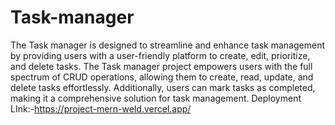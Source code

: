 # Task-manager
The Task manager is designed to streamline and enhance task management by providing users with a user-friendly platform to create, edit, prioritize, and delete tasks.
The Task manager project empowers users with the full spectrum of CRUD operations, allowing them to create, read, update, and delete tasks effortlessly. Additionally, users can mark tasks as completed, making it a comprehensive solution for task management.
Deployment LInk:-https://project-mern-weld.vercel.app/


